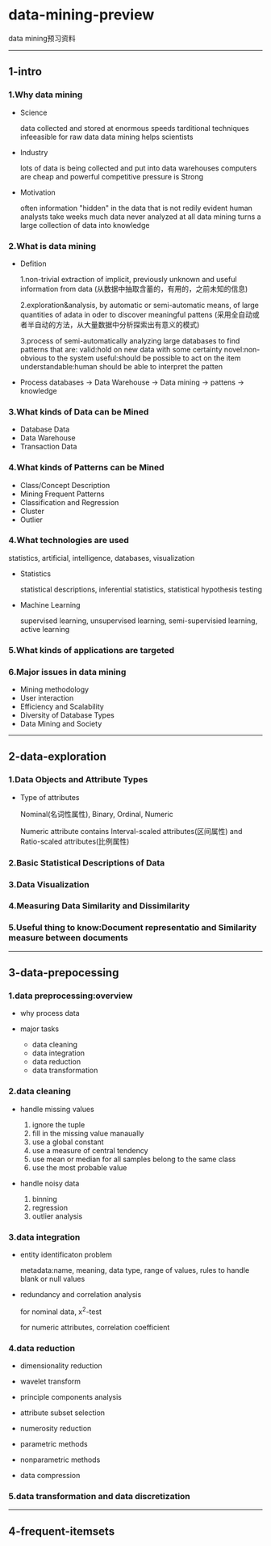 # data-mining-preview
data mining预习资料

***

## 1-intro

### 1.Why data mining
* Science

  data collected and stored at enormous speeds
  tarditional techniques infeeasible for raw data
  data mining helps scientists
* Industry

  lots of data is being collected and put into data warehouses
  computers are cheap and powerful
  competitive pressure is Strong
* Motivation 

  often information "hidden" in the data that is not redily evident
  human analysts take weeks
  much data never analyzed at all
  data mining turns a large collection of data into knowledge
  
### 2.What is data mining
* Defition

  1.non-trivial extraction of implicit, previously unknown and useful information from data
 (从数据中抽取含蓄的，有用的，之前未知的信息)
 
  2.exploration&analysis, by automatic or semi-automatic means, of large quantities of adata in oder to discover    meaningful pattens
 (采用全自动或者半自动的方法，从大量数据中分析探索出有意义的模式)
 
  3.process of semi-automatically analyzing large databases to find patterns that are:
  valid:hold on new data with some certainty
  novel:non-obvious to the system
  useful:should be possible to act on the item
  understandable:human should be able to interpret the patten
 
* Process
  databases -> Data Warehouse -> Data mining -> pattens -> knowledge
  
### 3.What kinds of Data can be Mined
* Database Data
* Data Warehouse
* Transaction Data

### 4.What kinds of Patterns can be Mined
* Class/Concept Description
* Mining Frequent Patterns
* Classification and Regression
* Cluster
* Outlier

### 4.What technologies are used
statistics, artificial, intelligence, databases, visualization

* Statistics

  statistical descriptions, inferential statistics, statistical hypothesis testing

* Machine Learning

  supervised learning, unsupervised learning, semi-supervisied learning, active learning

### 5.What kinds of applications are targeted
### 6.Major issues in data mining
* Mining methodology
* User interaction
* Efficiency and Scalability
* Diversity of Database Types
* Data Mining and Society

***
## 2-data-exploration

### 1.Data Objects and Attribute Types

* Type of attributes

  Nominal(名词性属性), Binary, Ordinal, Numeric

  Numeric attribute contains Interval-scaled attributes(区间属性) and Ratio-scaled attributes(比例属性)
  
  
### 2.Basic Statistical Descriptions of Data
### 3.Data Visualization
### 4.Measuring Data Similarity and Dissimilarity
### 5.Useful thing to know:Document representatio and Similarity measure between documents

***
## 3-data-prepocessing

### 1.data preprocessing:overview
* why process data

* major tasks
  * data cleaning
  * data integration
  * data reduction
  * data transformation
  
### 2.data cleaning
* handle missing values
  1. ignore the tuple
  2. fill in the missing value manaually
  3. use a global constant
  4. use a measure of central tendency
  5. use mean or median for all samples belong to the same class 
  6. use the most probable value

* handle noisy data
  1. binning
  2. regression
  3. outlier analysis
  
### 3.data integration
* entity identificaton problem

  metadata:name, meaning, data type, range of values, rules to handle blank or null values
  
* redundancy and correlation analysis
  
  for nominal data, x<sup>2</sup>-test
  
  for numeric attributes, correlation coefficient
  
### 4.data reduction
 * dimensionality reduction
  * wavelet transform
  * principle components analysis
  * attribute subset selection
  
 * numerosity reduction
  * parametric methods
  * nonparametric methods
  * data compression
  
### 5.data transformation and data discretization

***
## 4-frequent-itemsets
